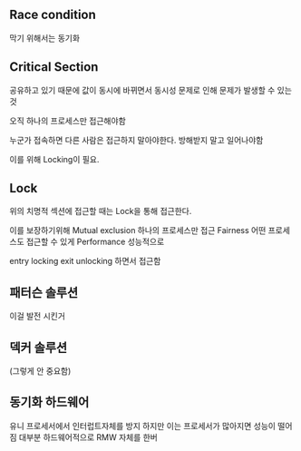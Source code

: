 ## Race condition
막기 위해서는 동기화

## Critical Section

공유하고 있기 때문에 값이 동시에 바뀌면서 동시성 문제로 인해 문제가 발생할 수 있는 것

오직 하나의 프로세스만 접근해야함

누군가 접속하면 다른 사람은 접근하지 말아야한다. 방해받지 말고 일어나야함

이를 위해 Locking이 필요.

## Lock
위의 치명적 섹션에 접근할 때는 Lock을 통해 접근한다.

이를 보장하기위해
Mutual exclusion 하나의 프로세스만 접근
Fairness 어떤 프로세스도 접근할 수 있게
Performance 성능적으로

entry locking
exit unlocking
하면서 접근함

## 패터슨 솔루션

이걸 발전 시킨거

## 덱커 솔루션
(그렇게 안 중요함)

## 동기화 하드웨어

유니 프로세서에서 인터럽트자체를 방지
하지만 이는 프로세서가 많아지면 성능이 떨어짐
대부분 하드웨어적으로 RMW 자체를 한버







